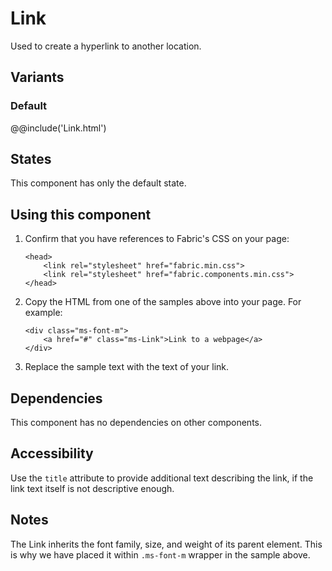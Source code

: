 # Link
Used to create a hyperlink to another location.

## Variants

### Default
@@include('Link.html')

## States
This component has only the default state.

## Using this component
1. Confirm that you have references to Fabric's CSS on your page:
    ```
    <head>
        <link rel="stylesheet" href="fabric.min.css">
        <link rel="stylesheet" href="fabric.components.min.css">
    </head>
    ```
2. Copy the HTML from one of the samples above into your page. For example:
    ```
    <div class="ms-font-m">
        <a href="#" class="ms-Link">Link to a webpage</a>
    </div>
    ```
3. Replace the sample text with the text of your link.

## Dependencies
This component has no dependencies on other components.

## Accessibility
Use the `title` attribute to provide additional text describing the link, if the link text itself is not descriptive enough.

## Notes
The Link inherits the font family, size, and weight of its parent element. This is why we have placed it within `.ms-font-m` wrapper in the sample above.

